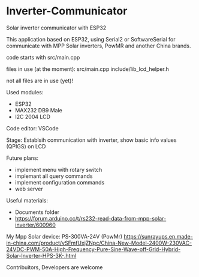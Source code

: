 # Inverter-Communicator
Solar inverter communicator with ESP32

This application based on ESP32, using Serial2 or SoftwareSerial for communicate with MPP Solar inverters, PowMR and another China brands.

code starts with src/main.cpp

files in use (at the moment):
src/main.cpp
include/lib_lcd_helper.h

not all files are in use (yet)!

Used modules:
- ESP32
- MAX232 DB9 Male
- I2C 2004 LCD

Code editor: VSCode

Stage: Establsih communication with inverter, show basic info values (QPIGS) on LCD 

Future plans:
- implement menu with rotary switch
- implemant all query commands
- implement configuration commands
- web server

Useful materials:
- Documents folder
- https://forum.arduino.cc/t/rs232-read-data-from-mpp-solar-inverter/600960

My Mpp Solar device: PS-300VA-24V (PowMr)
https://sunrayups.en.made-in-china.com/product/vSFmfUxjZNpc/China-New-Model-2400W-230VAC-24VDC-PWM-50A-High-Frequency-Pure-Sine-Wave-off-Grid-Hybrid-Solar-Inverter-HPS-3K-.html


Contribuitors, Developers are welcome
